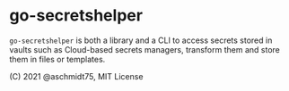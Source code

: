 # go-secretshelper

`go-secretshelper` is both a library and a CLI to access secrets stored in vaults such as Cloud-based secrets managers, transform them and store them in files or templates.

(C) 2021 @aschmidt75, MIT License
